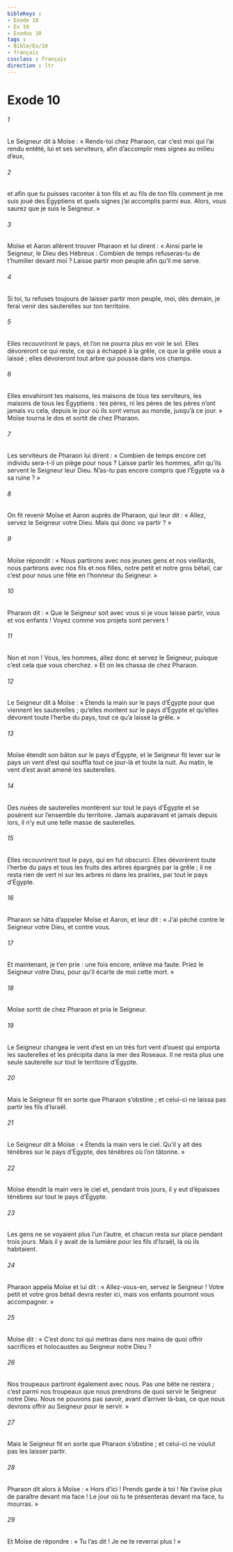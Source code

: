 ```yaml
---
bibleKeys : 
- Exode 10
- Ex 10
- Exodus 10
tags : 
- Bible/Ex/10
- français
cssclass : français
direction : ltr
---
```


# Exode 10

###### 1
Le Seigneur dit à Moïse : « Rends-toi chez Pharaon, car c’est moi qui l’ai rendu entêté, lui et ses serviteurs, afin d’accomplir mes signes au milieu d’eux,
###### 2
et afin que tu puisses raconter à ton fils et au fils de ton fils comment je me suis joué des Égyptiens et quels signes j’ai accomplis parmi eux. Alors, vous saurez que je suis le Seigneur. »
###### 3
Moïse et Aaron allèrent trouver Pharaon et lui dirent : « Ainsi parle le Seigneur, le Dieu des Hébreux : Combien de temps refuseras-tu de t’humilier devant moi ? Laisse partir mon peuple afin qu’il me serve.
###### 4
Si toi, tu refuses toujours de laisser partir mon peuple, moi, dès demain, je ferai venir des sauterelles sur ton territoire.
###### 5
Elles recouvriront le pays, et l’on ne pourra plus en voir le sol. Elles dévoreront ce qui reste, ce qui a échappé à la grêle, ce que la grêle vous a laissé ; elles dévoreront tout arbre qui pousse dans vos champs.
###### 6
Elles envahiront tes maisons, les maisons de tous tes serviteurs, les maisons de tous les Égyptiens : tes pères, ni les pères de tes pères n’ont jamais vu cela, depuis le jour où ils sont venus au monde, jusqu’à ce jour. » Moïse tourna le dos et sortit de chez Pharaon.
###### 7
Les serviteurs de Pharaon lui dirent : « Combien de temps encore cet individu sera-t-il un piège pour nous ? Laisse partir les hommes, afin qu’ils servent le Seigneur leur Dieu. N’as-tu pas encore compris que l’Égypte va à sa ruine ? »
###### 8
On fit revenir Moïse et Aaron auprès de Pharaon, qui leur dit : « Allez, servez le Seigneur votre Dieu. Mais qui donc va partir ? »
###### 9
Moïse répondit : « Nous partirons avec nos jeunes gens et nos vieillards, nous partirons avec nos fils et nos filles, notre petit et notre gros bétail, car c’est pour nous une fête en l’honneur du Seigneur. »
###### 10
Pharaon dit : « Que le Seigneur soit avec vous si je vous laisse partir, vous et vos enfants ! Voyez comme vos projets sont pervers !
###### 11
Non et non ! Vous, les hommes, allez donc et servez le Seigneur, puisque c’est cela que vous cherchez. » Et on les chassa de chez Pharaon.
###### 12
Le Seigneur dit à Moïse : « Étends la main sur le pays d’Égypte pour que viennent les sauterelles ; qu’elles montent sur le pays d’Égypte et qu’elles dévorent toute l’herbe du pays, tout ce qu’a laissé la grêle. »
###### 13
Moïse étendit son bâton sur le pays d’Égypte, et le Seigneur fit lever sur le pays un vent d’est qui souffla tout ce jour-là et toute la nuit. Au matin, le vent d’est avait amené les sauterelles.
###### 14
Des nuées de sauterelles montèrent sur tout le pays d’Égypte et se posèrent sur l’ensemble du territoire. Jamais auparavant et jamais depuis lors, il n’y eut une telle masse de sauterelles.
###### 15
Elles recouvrirent tout le pays, qui en fut obscurci. Elles dévorèrent toute l’herbe du pays et tous les fruits des arbres épargnés par la grêle ; il ne resta rien de vert ni sur les arbres ni dans les prairies, par tout le pays d’Égypte.
###### 16
Pharaon se hâta d’appeler Moïse et Aaron, et leur dit : « J’ai péché contre le Seigneur votre Dieu, et contre vous.
###### 17
Et maintenant, je t’en prie : une fois encore, enlève ma faute. Priez le Seigneur votre Dieu, pour qu’il écarte de moi cette mort. »
###### 18
Moïse sortit de chez Pharaon et pria le Seigneur.
###### 19
Le Seigneur changea le vent d’est en un très fort vent d’ouest qui emporta les sauterelles et les précipita dans la mer des Roseaux. Il ne resta plus une seule sauterelle sur tout le territoire d’Égypte.
###### 20
Mais le Seigneur fit en sorte que Pharaon s’obstine ; et celui-ci ne laissa pas partir les fils d’Israël.
###### 21
Le Seigneur dit à Moïse : « Étends la main vers le ciel. Qu’il y ait des ténèbres sur le pays d’Égypte, des ténèbres où l’on tâtonne. »
###### 22
Moïse étendit la main vers le ciel et, pendant trois jours, il y eut d’épaisses ténèbres sur tout le pays d’Égypte.
###### 23
Les gens ne se voyaient plus l’un l’autre, et chacun resta sur place pendant trois jours. Mais il y avait de la lumière pour les fils d’Israël, là où ils habitaient.
###### 24
Pharaon appela Moïse et lui dit : « Allez-vous-en, servez le Seigneur ! Votre petit et votre gros bétail devra rester ici, mais vos enfants pourront vous accompagner. »
###### 25
Moïse dit : « C’est donc toi qui mettras dans nos mains de quoi offrir sacrifices et holocaustes au Seigneur notre Dieu ?
###### 26
Nos troupeaux partiront également avec nous. Pas une bête ne restera ; c’est parmi nos troupeaux que nous prendrons de quoi servir le Seigneur notre Dieu. Nous ne pouvons pas savoir, avant d’arriver là-bas, ce que nous devrons offrir au Seigneur pour le servir. »
###### 27
Mais le Seigneur fit en sorte que Pharaon s’obstine ; et celui-ci ne voulut pas les laisser partir.
###### 28
Pharaon dit alors à Moïse : « Hors d’ici ! Prends garde à toi ! Ne t’avise plus de paraître devant ma face ! Le jour où tu te présenteras devant ma face, tu mourras. »
###### 29
Et Moïse de répondre : « Tu l’as dit ! Je ne te reverrai plus ! »
